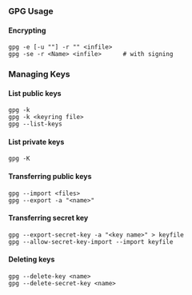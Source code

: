 ### GPG Usage

#### Encrypting

    gpg -e [-u ""] -r "" <infile>
    gpg -se -r <Name> <infile>      # with signing

### Managing Keys

#### List public keys

    gpg -k 
    gpg -k <keyring file>
    gpg --list-keys

#### List private keys

    gpg -K

#### Transferring public keys

    gpg --import <files>
    gpg --export -a "<name>"

#### Transferring secret key

    gpg --export-secret-key -a "<key name>" > keyfile
    gpg --allow-secret-key-import --import keyfile

#### Deleting keys

    gpg --delete-key <name>
    gpg --delete-secret-key <name>
